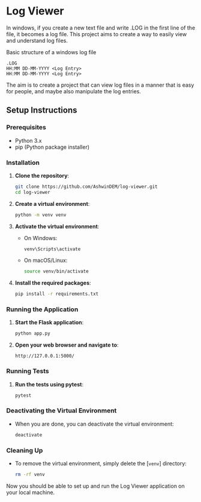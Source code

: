 # Log Viewer
In windows, if you create a new text file and write .LOG in the first line of the file, it becomes a log file.
This project aims to create a way to easily view and understand log files.

Basic structure of a windows log file
```
.LOG 
HH:MM DD-MM-YYYY <Log Entry> 
HH:MM DD-MM-YYYY <Log Entry>
```

The aim is to create a project that can view log files in a manner that is easy for people, and maybe also manipulate the log entries.

## Setup Instructions

### Prerequisites

- Python 3.x
- pip (Python package installer)

### Installation

1. **Clone the repository**:
    ```sh
    git clone https://github.com/AshwinDEM/log-viewer.git
    cd log-viewer
    ```

2. **Create a virtual environment**:
    ```sh
    python -m venv venv
    ```

3. **Activate the virtual environment**:
    - On Windows:
        ```sh
        venv\Scripts\activate
        ```
    - On macOS/Linux:
        ```sh
        source venv/bin/activate
        ```

4. **Install the required packages**:
    ```sh
    pip install -r requirements.txt
    ```

### Running the Application

1. **Start the Flask application**:
    ```sh
    python app.py
    ```

2. **Open your web browser and navigate to**:
    ```
    http://127.0.0.1:5000/
    ```

### Running Tests

1. **Run the tests using pytest**:
    ```sh
    pytest
    ```

### Deactivating the Virtual Environment

- When you are done, you can deactivate the virtual environment:
    ```sh
    deactivate
    ```

### Cleaning Up

- To remove the virtual environment, simply delete the [`venv`] directory:
    ```sh
    rm -rf venv
    ```

Now you should be able to set up and run the Log Viewer application on your local machine.